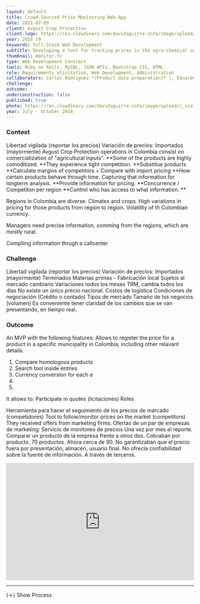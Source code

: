 ```yaml
---
layout: default
title: Crowd-Sourced Price Monitoring Web-App
date: 2021-07-09
client: Avgust Crop Protection
client-logo: https://res.cloudinary.com/davidaguirre-info/image/upload/v1625501345/Logos/logo-avgust_wj5upv.png
year: 2018-19
keywords: Full-Stack Web Development
subtitle: Developing a tool for tracking prices in the agro-chemical supplies market.
thumbnail: monitor-tn
type: Web Development Contract
tools: Ruby on Rails, MySQL, JSON APIs, Bootstrap CSS, HTML
role: Requirements elicitation, Web Development, Administration
collaborators: Carlos Rodríguez *(Product data preparation)* |, Eduardo Medina *(User data preparation)* |, Cristina Garzón *(Client / Manager)*
challenge:
outcome:
underconstruction: false
published: true
photo: https://res.cloudinary.com/davidaguirre-info/image/upload/c_scale,q_60,w_750/v1625633107/AVGMonitor/Screenshots_AVGMONITOR-02_zoiiub.png
year: July - October 2018
---
```




<h3 class="article-sub">Context</h3>
<div class="article-text">
<p>Libertad vigilada (reportar los precios)
Variación de precios:
Importados (mayormente)
Avgust Crop Protection operations in Colombia consist on comercialization of "agricultural inputs".
**Some of the products are highly comoditized.
**They experience tight competition.
**Substitue products
**Calculate margins of competitors + Compare with import pricing
**How certain products behave through time. Capturing that information for longterm analysis.
**Provide information for pricing.
**Concurrence / Competiton per region
**Control who has access to what information.
**

Regions in Colombia are diverse. Climates and crops.
High variations in pricing for those products from region to region.
Volatility of th Colombian currency.

Managers need precise information, comming from the regions, which are mostly rural.

Compiling information thrugh a callcenter

</p></div>

<h3 class="article-sub">Challenge</h3>
<div class="article-text">
<p>Libertad vigilada (reportar los precios)
Variación de precios:
Importados (mayormente)
Terminados
Materias primas - Fabricación local
Sujetos al mercado cambiario
Variaciones todos los meses
TRM, cambia todos los días
No existe un único precio nacional.
Costos de logística
Condiciones de negociación (Crédito o contado)
Tipos de mercado
Tamaño de los negocios (volumen)
Es conveniente tener claridad de los cambios que se van presentando, en tiempo real.
</p></div>

<h3 class="article-sub">Outcome</h3>
<div class="article-text">
<p>
  An MVP with the following features:
  Allows to register the price for a product in a specific municipality in Colombia, including other relavant details.
  <ol>
    <li>Compare homologous products</li>
    <li>Search tool inside entries</li>
    <li>Currency conversion for each e</li>
    <li></li>
    <li></li>
  </ol>
</p>

It allows to:
Participate in quotes (licitaciones)
Roles
<p>
 Herramienta para hacer el seguimiento de los precios de marcado (competidores)
Tool to follow/monitor prices on the market (competitors)
They received offers from marketing firms:
Ofertas de un par de empresas de marketing:
Servicio de monitoreo de precios
Una vez por mes el reporte.
Comparar un producto de la empresa frente a otros dos.
Cobraban por producto. 70 productos.
Ahora cerca de 90.
No garantizaban que el precio fuera por presentación, almacén, usuario final.
No ofrecía confiabilidad sobre la fuente de información. A través de terceros.
</p>
</div>

<div style="padding:62.5% 0 0 0;position:relative;"><iframe src="https://player.vimeo.com/video/583836820?badge=0&amp;autopause=0&amp;player_id=0&amp;app_id=58479" frameborder="0" allow="autoplay; fullscreen; picture-in-picture" allowfullscreen style="position:absolute;top:0;left:0;width:100%;height:100%;" title="Avg Monitor Recording wide"></iframe></div><script src="https://player.vimeo.com/api/player.js"></script>

<hr id="process-start">
<div id="toggle">
<div class="process-toggle-title"><span class="competencies-title-process"><span id="showhide">(&#xFF0B;) Show</span> Process</span></div>
</div>
<div id="process-content" style="display: none">

<div class="scrollspy">
<nav id="navbar-example2" class="navbar navbar-light bg-light px-3">
  <a class="navbar-brand process-index-title" href="#process-start">Process Index</a>
  <ol class="nav nav-pills">
    <li class="nav-item">
      <a class="process-index-subtitle" href="#scrollspyIndex1">Scope and Requirements</a>
    </li>
    <li class="nav-item">
      <a class="process-index-subtitle" href="#scrollspyIndex2">Modelling (Classes & Sequence)</a>
    </li>
    <li class="nav-item">
      <a class="process-index-subtitle" href="#scrollspyIndex3">Application Development</a>
 </li>
  </ol>

<a class="hide-process-scrollspy"  href="#">(Back to top)</a>
</nav>
</div>


<h3 class= "stage-title"  id="scrollspyIndex1">1. Scope and Requirements</h3>

<div class="figure">
<div class='figure-caption'>Initial user stories</div>
<a href="https://res.cloudinary.com/davidaguirre-info/image/upload/c_scale,w_1000/v1628276952/AVGMonitor/User_Stories2-04-05_psukro.png" data-lightbox="image-1">
<img class="stage-photo" src="https://res.cloudinary.com/davidaguirre-info/image/upload/c_scale,w_1000/v1628276952/AVGMonitor/User_Stories2-04-05_psukro.png" style="width: 100%; margin-bottom: 0px;"></a>
</div>

<br>

<div class="figure">
<div class='figure-caption'>First sketch of the data models for the application, made with the client during the briefing meeting.</div>
<a href="https://res.cloudinary.com/davidaguirre-info/image/upload/c_scale,w_1000/v1628277217/AVGMonitor/Sketch_class_diagram-023-03_qhvvhx.png" data-lightbox="image-1">
<img class="stage-photo" src="https://res.cloudinary.com/davidaguirre-info/image/upload/c_scale,w_1000/v1628277217/AVGMonitor/Sketch_class_diagram-023-03_qhvvhx.png" style="width: 100%; margin-bottom: 0px;"></a>
</div>

<h4 class= "stage-title">Visualize user flow</h4>

<br>
<h3 class= "stage-title"  id="scrollspyIndex2">2. Modelling (Classes & Sequence)</h3>

<div class="figure" style="margin-bottom: 0px;">
<div class='figure-caption'>Class diagram of the completed application.<a href="https://www.google.com">(See full-size image)</a></div>
<a href="https://res.cloudinary.com/davidaguirre-info/image/upload/c_scale,w_1000/v1628288528/AVGMonitor/Class_Diagram_AVG_Monitor-01_xydvbv.png" data-lightbox="image-1">
<img class="stage-photo" src="https://res.cloudinary.com/davidaguirre-info/image/upload/c_scale,w_1000/v1628288528/AVGMonitor/Class_Diagram_AVG_Monitor-01_xydvbv.png" style="width: 100%; margin-bottom: 0px;"></a>
</div>

<br>

<div class="figure">
<div class='figure-caption'>Sequence diagram visualizing the creation of a new price record, made after development.</div>
<a href="https://res.cloudinary.com/davidaguirre-info/image/upload/c_scale,w_1000/v1628288523/AVGMonitor/12-02_lehr0a.png" data-lightbox="image-1">
<img class="stage-photo" src="https://res.cloudinary.com/davidaguirre-info/image/upload/c_scale,w_1000/v1628288523/AVGMonitor/12-02_lehr0a.png" style="width: 100%; margin-bottom: 0px;"></a>
</div>

<br>

<div class="figure">
<div class='figure-caption'>Sequence diagram depicting the tasks executed when the application is deployed.</div>
<a href="https://res.cloudinary.com/davidaguirre-info/image/upload/c_scale,w_1000/v1628288522/AVGMonitor/12-01_ue3ian.png" data-lightbox="image-1">
<img class="stage-photo" src="https://res.cloudinary.com/davidaguirre-info/image/upload/c_scale,w_1000/v1628288522/AVGMonitor/12-01_ue3ian.png" style="width: 100%; margin-bottom: 0px;"></a>
</div>

<br>

<h3 class= "stage-title"  id="scrollspyIndex3">3. Application Development</h3>
<div class="figure" style="margin-bottom: 0px;">
<div class='figure-caption'>Git Repository</div>
<a href="https://res.cloudinary.com/davidaguirre-info/image/upload/c_scale,w_1000/v1628127886/AVGMonitor/github.com_migueldaguirre_AVMonitor_tree_69e69d88beca79c93e2327edc757b04710dae440_1_vrswhu.png" data-lightbox="image-1">
<img class="stage-photo" src="https://res.cloudinary.com/davidaguirre-info/image/upload/c_scale,w_1000/v1628127886/AVGMonitor/github.com_migueldaguirre_AVMonitor_tree_69e69d88beca79c93e2327edc757b04710dae440_1_vrswhu.png" style="width: 100%; margin-bottom: 0px;"></a>
</div><br>
<h5>Elastic Search Autocomplete</h5>
<h5>TRM Scheduler</h5>
<h5>Analysis allowed by the data in the app</h5>
<h5>USD - COP currency API</h5>
<hr>
</div>
